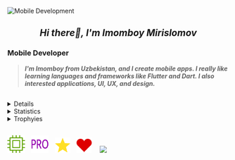![Mobile Development](https://user-images.githubusercontent.com/103039335/187985075-e490846e-ce85-4b65-a0f6-4e965ee96bac.png)

<div align="center">

## _Hi there👋, I'm Imomboy Mirislomov_

</div>

### Mobile Developer
> ***I'm Imomboy from Uzbekistan, and I create mobile apps. I really like learning languages and frameworks like Flutter and Dart. I also interested applications, UI, UX, and design.***
##

<details>
    <summary>Details</summary>
    
####
    
<table>

<tr>
<td>

- 🔭 I’m currently working on Mobile Applications. 
- 🌱 I’m currently learning Flutter. 
- 👯 I want to collaborate on Github. 
- 🤔 I’m looking for help with finding job. 
- 💬 Ask me about Flutter or any tech stuff. 
- 😄 Pronouns: He/His 
- ⚡ Fun fact: I spend almost 8 hours to programming every day. 
- 📫 How to reach me:
    
[![Linkedin](https://img.shields.io/badge/Imomboy-0077B5.svg?style=for-the-badge&logo=Linkedin&logoColor=white)](https://www.linkedin.com/in/imomboy-mirislomov-317a7924a/)
[![github](https://img.shields.io/badge/Imomboy-12100E.svg?style=for-the-badge&logo=github&logoColor=white)](https://github.com/Imomboy0405/)
[![Leetcode](https://img.shields.io/badge/-Imomboy-FFA116?style=for-the-badge&logo=LeetCode&logoColor=black)](https://leetcode.com/Imomboy0405/)
[![Codewars](https://img.shields.io/badge/Imomboy-B1361E?style=for-the-badge&logo=Codewars&logoColor=white)](https://www.codewars.com/users/Imomboy0405)
    
[![Dev Community](https://img.shields.io/badge/Imomboy-0A0A0A?style=for-the-badge&logoColor=white&logo=devdotto)](https://dev.to/Imomboy0405)
[![Stack overflow](https://img.shields.io/badge/Imomboy-FF7F27?style=for-the-badge&logoColor=white&logo=Stack%20Overflow)](https://stackoverflow.com/users/19895771)
[![telegram](https://img.shields.io/badge/Imomboy-2CA5E0?style=for-the-badge&logo=telegram&logoColor=white)](https://t.me/Mirislomov_Imomboy/)
[![Gmail](https://img.shields.io/badge/Imomboy-D14836?style=for-the-badge&logo=gmail&logoColor=white)](https://mail.google.com/mail/?view=cm&fs=1&to=imomboymirislomov@gmail.com&su=Enquiry)    
</td>
</tr>

<tr>
<th>

<img src="https://cdn.dribbble.com/users/1233499/screenshots/3852878/mobile-development2-2.gif" width="630">

</th>
</tr>

</table>
</details>

<div align="left">
    
<details>
    <summary>Statistics</summary>
    <div align="center">
        
####

<table style="width:100%">
<tr>
<td>

[![Github stats](https://github-readme-stats.vercel.app/api?username=Imomboy0405&show_icons=true&bg_color=000000&icon_color=FFFF00&text_color=00ff00&title_color=0000FF&border_color=00ffff&border_radius=10&)](https://github.com/Imomboy0405)

</td>
<td>

<a href="https://github.com/Imomboy0405/github-readme-stats"><img alt="rzashakeri's Top Languages" src="https://github-readme-stats.vercel.app/api/top-langs/?username=Imomboy0405&langs_count=8&layout=compact&theme=default&show_icons=true&text_color=00ff00&border_color=00ffff&border_radius=5&bg_color=000000&title_color=0000FF&icon_color=FFFF00&hide=Jupyter%20Notebook" height="192px"/>

</td>
</tr>
    
<tr>
<th  colspan="2">

### Skills:
<img src='https://cdn-icons-png.flaticon.com/128/6132/6132222.png' alt='github' height='40'> <img src='https://flutter.su/file/1c9e18a80358bb98547bf4295ec8c438.png?w=300' alt='github' height='40'> <img src='https://img1.daumcdn.net/thumb/R800x0/?scode=mtistory2&fname=https%3A%2F%2Fblog.kakaocdn.net%2Fdn%2Fcttz0g%2FbtqFS0mc4u0%2FeUDKVHDdKuzy7wcEiB58Q1%2Fimg.png' alt='github' height='40'> <img src='https://pbs.twimg.com/media/EiwXTwlWoAAYJpZ.png' alt='github' height='40'> <img src='https://cases.devlight.io/wp-content/uploads/2019/07/kotlin-1-logo.png' alt='github' height='40'> <img src='https://pbs.twimg.com/media/BulhExbIMAAfbLV.png' alt='github' height='40'> <img src='https://lh3.googleusercontent.com/tE7qNqu1tahTeNJVDwAd8R2NK1-btdTl4EXE9m-7QVTX4PuJUsEPQlQlG9kwp9XhPvFa=w300' alt='github' height='40'> <img src='https://hookahcenter.shop/app/ico.png' alt='github' height='40'> <img src='https://lip.radiostuff.ru/wa-data/public/shop/brands/40865/40865.png' alt='github' height='40'> <img src='https://www.bilety24.pl/images/G.png' alt='github' height='40'><img src='https://www.freepngimg.com/thumb/tshirt/75908-tux-t-shirt-racer-kernel-linux-png-file-hd.png' alt='github' height='40'> <img src='https://images-wixmp-ed30a86b8c4ca887773594c2.wixmp.com/f/6d244090-b519-4f4a-8cf1-65500d741019/d4oug41-73e1266e-c792-4bfc-9762-806703da64c1.png/v1/fill/w_256,h_256,strp/microsoft_windows_xp_dock_icon_by_timsmanter_d4oug41-fullview.png?token=eyJ0eXAiOiJKV1QiLCJhbGciOiJIUzI1NiJ9.eyJzdWIiOiJ1cm46YXBwOjdlMGQxODg5ODIyNjQzNzNhNWYwZDQxNWVhMGQyNmUwIiwiaXNzIjoidXJuOmFwcDo3ZTBkMTg4OTgyMjY0MzczYTVmMGQ0MTVlYTBkMjZlMCIsIm9iaiI6W1t7ImhlaWdodCI6Ijw9MjU2IiwicGF0aCI6IlwvZlwvNmQyNDQwOTAtYjUxOS00ZjRhLThjZjEtNjU1MDBkNzQxMDE5XC9kNG91ZzQxLTczZTEyNjZlLWM3OTItNGJmYy05NzYyLTgwNjcwM2RhNjRjMS5wbmciLCJ3aWR0aCI6Ijw9MjU2In1dXSwiYXVkIjpbInVybjpzZXJ2aWNlOmltYWdlLm9wZXJhdGlvbnMiXX0.PDIeS7wAPn0aT7o-z1l_U5p2fUEHMiO_Twa8OSHGOzc' alt='github' height='40'>

</th>
</tr>
    
</table>
    </div>
    </details>
    
<details>
    <summary>Trophyies</summary>
        <div align="center">
            
## GitHub Profile Trophy 🏆
[![trophy](https://github-profile-trophy.vercel.app/?username=Imomboy0405&row=1&margin-w=15)](https://github.com/ryo-ma/github-profile-trophy)
        </div>
</details>
    
##
    
<a href='https://docs.github.com/en/developers'><img src='https://raw.githubusercontent.com/acervenky/animated-github-badges/master/assets/devbadge.gif' width='40' height='40'></a> <a href='https://github.com/pricing'><img src='https://raw.githubusercontent.com/acervenky/animated-github-badges/master/assets/pro.gif' width='40' height='40'></a> <a href='https://stars.github.com/'><img src='https://raw.githubusercontent.com/acervenky/animated-github-badges/master/assets/starbadge.gif' width='35' height='35'></a> <a href='https://docs.github.com/en/github/supporting-the-open-source-community-with-github-sponsors'><img src='https://raw.githubusercontent.com/acervenky/animated-github-badges/master/assets/sponsorbadge.gif' width='35' height='35'></a> 
![](https://komarev.com/ghpvc/?username=Imomboy0405&label=PROFILE+VIEWS&style=for-the-badge)

</div>  
